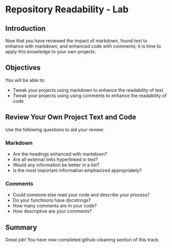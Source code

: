 # Repository Readability - Lab

## Introduction

Now that you have reviewed the impact of markdown, found text to enhance with markdown, and enhanced code with comments; it is time to apply this knowledge to your own projects.

## Objectives

You will be able to:

- Tweak your projects using markdown to enhance the readability of text
- Tweak your projects using using comments to enhance the readability of code

## Review Your Own Project Text and Code

Use the following questions to aid your review:

### Markdown
- Are the headings enhanced with markdown?
- Are all external links hyperlinked in text?
- Would any information be better in a list?
- Is the most important information emphasized appropriately?

### Comments
- Could someone else read your code and describe your process?
- Do your functioons have docstrings?
- How many comments are in your code?
- How descriptive are your comments?


## Summary

Great job! You have now completed github-cleaning section of this track. 
